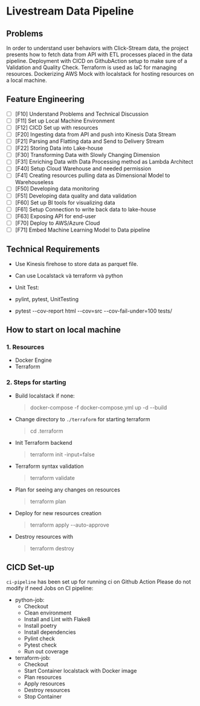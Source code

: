 # Livestream Data Pipeline

## Problems

In order to understand user behaviors with Click-Stream data, the project presents how to fetch data from API with ETL processes placed in the data pipeline. Deployment with CICD on GithubAction setup to make sure of a Validation and Quality Check. Terraform is used as IaC for managing resources. Dockerizing AWS Mock with localstack for hosting resources on a local machine.

## Feature Engineering

- [ ] [F10] Understand Problems and Technical Discussion
- [ ] [F11] Set up Local Machine Environment
- [ ] [F12] CICD Set up with resources
- [ ] [F20] Ingesting data from API and push into Kinesis Data Stream
- [ ] [F21] Parsing and Flatting data and Send to Delivery Stream
- [ ] [F22] Storing Data into Lake-house
- [ ] [F30] Transforming Data with Slowly Changing Dimension
- [ ] [F31] Enriching Data with Data Processing method as Lambda Architect
- [ ] [F40] Setup Cloud Warehouse and needed permission
- [ ] [F41] Creating resources pulling data as Dimensional Model to Warehouseless
- [ ] [F50] Developing data monitoring
- [ ] [F51] Developing data quality and data validation
- [ ] [F60] Set up BI tools for visualizing data
- [ ] [F61] Setup Connection to write back data to lake-house
- [ ] [F63] Exposing API for end-user
- [ ] [F70] Deploy to AWS/Azure Cloud
- [ ] [F71] Embed Machine Learning Model to Data pipeline

## Technical Requirements

- Use Kinesis firehose to store data as parquet file.
- Can use Localstack và terraform và python
- Unit Test:

- pylint, pytest, UnitTesting
- pytest --cov-report html --cov=src --cov-fail-under=100 tests/

## How to start on local machine

### 1. Resources

- Docker Engine
- Terraform

### 2. Steps for starting

- Build localstack if none:
  > docker-compose -f docker-compose.yml up -d --build
- Change directory to `./terraform` for starting terraform
  > cd .terraform
- Init Terraform backend
  > terraform init -input=false
- Terraform syntax validation
  > terraform validate
- Plan for seeing any changes on resources
  > terraform plan
- Deploy for new resources creation
  > terraform apply --auto-approve
- Destroy resources with
  > terraform destroy

## CICD Set-up

`ci-pipeline` has been set up for running ci on Github Action
Please do not modify if need
Jobs on CI pipeline:

- python-job:
  - Checkout
  - Clean environment
  - Install and Lint with Flake8
  - Install poetry
  - Install dependencies
  - Pylint check
  - Pytest check
  - Run out coverage
- terraform-job:
  - Checkout
  - Start Container localstack with Docker image
  - Plan resources
  - Apply resources
  - Destroy resources
  - Stop Container
